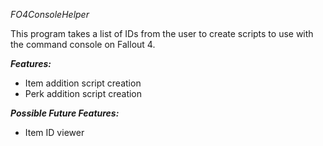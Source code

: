 *FO4ConsoleHelper*

This program takes a list of IDs from the user to create scripts to use with the command console on Fallout 4.


***Features:***

- Item addition script creation
- Perk addition script creation


***Possible Future Features:***

- Item ID viewer
